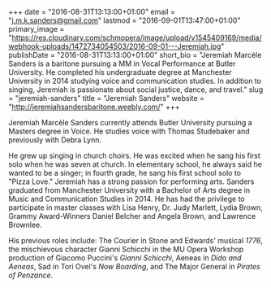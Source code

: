 +++
date = "2016-08-31T13:13:00+01:00"
email = "j.m.k.sanders@gmail.com"
lastmod = "2016-09-01T13:47:00+01:00"
primary_image = "https://res.cloudinary.com/schmopera/image/upload/v1545409169/media/webhook-uploads/1472734054503/2016-09-01---Jeremiah.jpg"
publishDate = "2016-08-31T13:13:00+01:00"
short_bio = "Jeremiah Marcèle Sanders is a baritone pursuing a MM in Vocal Performance at Butler University. He completed his undergraduate degree at Manchester University in 2014 studying voice and communication studies. In addition to singing, Jeremiah is passionate about social justice, dance, and travel."
slug = "jeremiah-sanders"
title = "Jeremiah Sanders"
website = "http://jeremiahsandersbaritone.weebly.com/"
+++

Jeremiah Marcèle Sanders currently attends Butler University pursuing a Masters degree in Voice. He studies voice with Thomas Studebaker and previously with Debra Lynn.

He grew up singing in church choirs. He was excited when he sang his first solo when he was seven at church. In elementary school, he always said he wanted to be a singer; in fourth grade, he sang his first school solo to "Pizza Love." Jeremiah has a strong passion for performing arts. Sanders graduated from Manchester University with a Bachelor of Arts degree in Music and Communication Studies in 2014. He has had the privilege to participate in master classes with Lisa Henry, Dr. Judy Marlett, Lydia Brown, Grammy Award-Winners Daniel Belcher and Angela Brown, and Lawrence Brownlee. 

His previous roles include: The Courier in Stone and Edwards' musical *1776*, the mischievous character Gianni Schicchi in the MU Opera Workshop production of Giacomo Puccini's *Gianni Schicchi*, Aeneas in *Dido and Aeneas*, Sad in Tori Ovel's *Now Boarding*, and The Major General in *Pirates of Penzance*.
